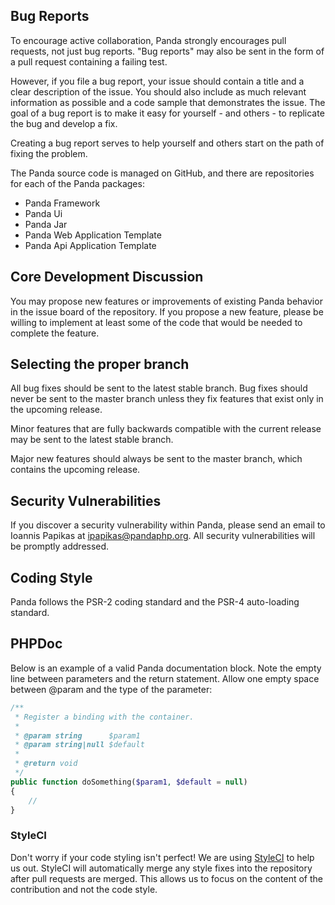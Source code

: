 ## Bug Reports ##

To encourage active collaboration, Panda strongly encourages pull requests, not just bug reports.
"Bug reports" may also be sent in the form of a pull request containing a failing test.

However, if you file a bug report, your issue should contain a title and a clear description of the issue.
You should also include as much relevant information as possible and a code sample that demonstrates the issue.
The goal of a bug report is to make it easy for yourself - and others - to replicate the bug and develop a fix.

Creating a bug report serves to help yourself and others start on the path of fixing the problem.

The Panda source code is managed on GitHub, and there are repositories for each of the Panda packages:

* Panda Framework
* Panda Ui
* Panda Jar
* Panda Web Application Template
* Panda Api Application Template

## Core Development Discussion ##

You may propose new features or improvements of existing Panda behavior in the issue board of the repository.
If you propose a new feature, please be willing to implement at least some of the code that would be needed to complete the feature.


## Selecting the proper branch ##

All bug fixes should be sent to the latest stable branch.
Bug fixes should never be sent to the master branch unless they fix features that exist only in the upcoming release.

Minor features that are fully backwards compatible with the current release may be sent to the latest stable branch.

Major new features should always be sent to the master branch, which contains the upcoming release.


## Security Vulnerabilities ##

If you discover a security vulnerability within Panda, please send an email to Ioannis Papikas at ipapikas@pandaphp.org.
All security vulnerabilities will be promptly addressed.


## Coding Style ##

Panda follows the PSR-2 coding standard and the PSR-4 auto-loading standard.


## PHPDoc ##

Below is an example of a valid Panda documentation block. Note the empty line between parameters and the return statement.
Allow one empty space between @param and the type of the parameter:

```php
/**
 * Register a binding with the container.
 *
 * @param string      $param1
 * @param string|null $default
 * 
 * @return void
 */
public function doSomething($param1, $default = null)
{
    //
}
```

### StyleCI ###
Don't worry if your code styling isn't perfect! We are using [StyleCI](https://styleci.io/) to help us out.
StyleCI will automatically merge any style fixes into the repository after pull requests are merged.
This allows us to focus on the content of the contribution and not the code style.
